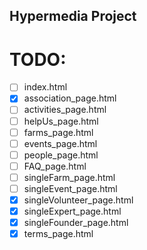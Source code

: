 ## Hypermedia Project

# TODO:
- [ ] index.html
- [x] association_page.html
- [ ] activities_page.html
- [ ] helpUs_page.html
- [ ] farms_page.html
- [ ] events_page.html
- [ ] people_page.html
- [ ] FAQ_page.html
- [ ] singleFarm_page.html
- [ ] singleEvent_page.html
- [x] singleVolunteer_page.html
- [x] singleExpert_page.html
- [x] singleFounder_page.html
- [x] terms_page.html
